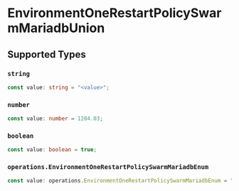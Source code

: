 # EnvironmentOneRestartPolicySwarmMariadbUnion


## Supported Types

### `string`

```typescript
const value: string = "<value>";
```

### `number`

```typescript
const value: number = 1284.03;
```

### `boolean`

```typescript
const value: boolean = true;
```

### `operations.EnvironmentOneRestartPolicySwarmMariadbEnum`

```typescript
const value: operations.EnvironmentOneRestartPolicySwarmMariadbEnum = "null";
```

